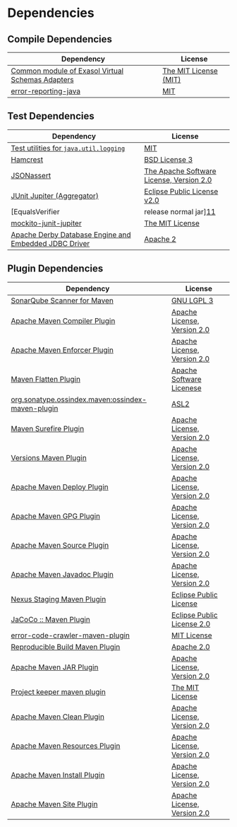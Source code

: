 <!-- @formatter:off -->
# Dependencies

## Compile Dependencies

| Dependency                                            | License                    |
| ----------------------------------------------------- | -------------------------- |
| [Common module of Exasol Virtual Schemas Adapters][0] | [The MIT License (MIT)][1] |
| [error-reporting-java][2]                             | [MIT][3]                   |

## Test Dependencies

| Dependency                                                  | License                                       |
| ----------------------------------------------------------- | --------------------------------------------- |
| [Test utilities for `java.util.logging`][4]                 | [MIT][3]                                      |
| [Hamcrest][5]                                               | [BSD License 3][6]                            |
| [JSONassert][7]                                             | [The Apache Software License, Version 2.0][8] |
| [JUnit Jupiter (Aggregator)][9]                             | [Eclipse Public License v2.0][10]             |
| [EqualsVerifier | release normal jar][11]                   | [Apache License, Version 2.0][12]             |
| [mockito-junit-jupiter][13]                                 | [The MIT License][14]                         |
| [Apache Derby Database Engine and Embedded JDBC Driver][15] | [Apache 2][8]                                 |

## Plugin Dependencies

| Dependency                                              | License                           |
| ------------------------------------------------------- | --------------------------------- |
| [SonarQube Scanner for Maven][16]                       | [GNU LGPL 3][17]                  |
| [Apache Maven Compiler Plugin][18]                      | [Apache License, Version 2.0][12] |
| [Apache Maven Enforcer Plugin][19]                      | [Apache License, Version 2.0][12] |
| [Maven Flatten Plugin][20]                              | [Apache Software Licenese][8]     |
| [org.sonatype.ossindex.maven:ossindex-maven-plugin][21] | [ASL2][8]                         |
| [Maven Surefire Plugin][22]                             | [Apache License, Version 2.0][12] |
| [Versions Maven Plugin][23]                             | [Apache License, Version 2.0][12] |
| [Apache Maven Deploy Plugin][24]                        | [Apache License, Version 2.0][12] |
| [Apache Maven GPG Plugin][25]                           | [Apache License, Version 2.0][12] |
| [Apache Maven Source Plugin][26]                        | [Apache License, Version 2.0][12] |
| [Apache Maven Javadoc Plugin][27]                       | [Apache License, Version 2.0][12] |
| [Nexus Staging Maven Plugin][28]                        | [Eclipse Public License][29]      |
| [JaCoCo :: Maven Plugin][30]                            | [Eclipse Public License 2.0][31]  |
| [error-code-crawler-maven-plugin][32]                   | [MIT License][33]                 |
| [Reproducible Build Maven Plugin][34]                   | [Apache 2.0][8]                   |
| [Apache Maven JAR Plugin][35]                           | [Apache License, Version 2.0][12] |
| [Project keeper maven plugin][36]                       | [The MIT License][37]             |
| [Apache Maven Clean Plugin][38]                         | [Apache License, Version 2.0][12] |
| [Apache Maven Resources Plugin][39]                     | [Apache License, Version 2.0][12] |
| [Apache Maven Install Plugin][40]                       | [Apache License, Version 2.0][8]  |
| [Apache Maven Site Plugin][41]                          | [Apache License, Version 2.0][12] |

[0]: https://github.com/exasol/virtual-schema-common-java/
[1]: https://github.com/exasol/virtual-schema-common-java/blob/main/LICENSE
[2]: https://github.com/exasol/error-reporting-java
[3]: https://opensource.org/licenses/MIT
[4]: https://github.com/exasol/java-util-logging-testing
[5]: http://hamcrest.org/JavaHamcrest/
[6]: http://opensource.org/licenses/BSD-3-Clause
[7]: https://github.com/skyscreamer/JSONassert
[8]: http://www.apache.org/licenses/LICENSE-2.0.txt
[9]: https://junit.org/junit5/
[10]: https://www.eclipse.org/legal/epl-v20.html
[11]: https://www.jqno.nl/equalsverifier
[12]: https://www.apache.org/licenses/LICENSE-2.0.txt
[13]: https://github.com/mockito/mockito
[14]: https://github.com/mockito/mockito/blob/main/LICENSE
[15]: http://db.apache.org/derby/
[16]: http://sonarsource.github.io/sonar-scanner-maven/
[17]: http://www.gnu.org/licenses/lgpl.txt
[18]: https://maven.apache.org/plugins/maven-compiler-plugin/
[19]: https://maven.apache.org/enforcer/maven-enforcer-plugin/
[20]: https://www.mojohaus.org/flatten-maven-plugin/
[21]: https://sonatype.github.io/ossindex-maven/maven-plugin/
[22]: https://maven.apache.org/surefire/maven-surefire-plugin/
[23]: http://www.mojohaus.org/versions-maven-plugin/
[24]: https://maven.apache.org/plugins/maven-deploy-plugin/
[25]: https://maven.apache.org/plugins/maven-gpg-plugin/
[26]: https://maven.apache.org/plugins/maven-source-plugin/
[27]: https://maven.apache.org/plugins/maven-javadoc-plugin/
[28]: http://www.sonatype.com/public-parent/nexus-maven-plugins/nexus-staging/nexus-staging-maven-plugin/
[29]: http://www.eclipse.org/legal/epl-v10.html
[30]: https://www.jacoco.org/jacoco/trunk/doc/maven.html
[31]: https://www.eclipse.org/legal/epl-2.0/
[32]: https://github.com/exasol/error-code-crawler-maven-plugin/
[33]: https://github.com/exasol/error-code-crawler-maven-plugin/blob/main/LICENSE
[34]: http://zlika.github.io/reproducible-build-maven-plugin
[35]: https://maven.apache.org/plugins/maven-jar-plugin/
[36]: https://github.com/exasol/project-keeper/
[37]: https://github.com/exasol/project-keeper/blob/main/LICENSE
[38]: https://maven.apache.org/plugins/maven-clean-plugin/
[39]: https://maven.apache.org/plugins/maven-resources-plugin/
[40]: http://maven.apache.org/plugins/maven-install-plugin/
[41]: https://maven.apache.org/plugins/maven-site-plugin/
